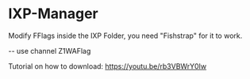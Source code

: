 # IXP-Manager
Modify FFlags inside the IXP Folder, you need "Fishstrap" for it to work.

-- use channel Z1WAFlag

Tutorial on how to download:
https://youtu.be/rb3VBWrY0Iw
